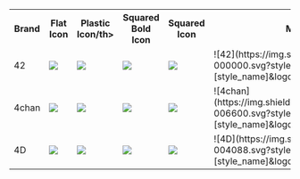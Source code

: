 <table><tr><th>Brand</th><th>Flat Icon</th><th>Plastic Icon/th><th>Squared Bold Icon</th><th>Squared Icon</th><th>Markdown </th></tr><tr><td>42</td><td><img src='https://img.shields.io/badge/42-000000.svg?style=flat&logo=42&logoColor=white' /></td><td><img src='https://img.shields.io/badge/42-000000.svg?style=plastic&logo=42&logoColor=white' /></td><td><img src='https://img.shields.io/badge/42-000000.svg?style=for-the-badge&logo=42&logoColor=white' /></td><td><img src='https://img.shields.io/badge/42-000000.svg?style=flat-square&logo=42&logoColor=white' /></td><td>![42](https://img.shields.io/badge/42-000000.svg?style=[style_name]&logo=42&logoColor=white)</td></tr>
<tr><td>4chan</td><td><img src='https://img.shields.io/badge/4chan-006600.svg?style=flat&logo=4chan&logoColor=white' /></td><td><img src='https://img.shields.io/badge/4chan-006600.svg?style=plastic&logo=4chan&logoColor=white' /></td><td><img src='https://img.shields.io/badge/4chan-006600.svg?style=for-the-badge&logo=4chan&logoColor=white' /></td><td><img src='https://img.shields.io/badge/4chan-006600.svg?style=flat-square&logo=4chan&logoColor=white' /></td><td>![4chan](https://img.shields.io/badge/4chan-006600.svg?style=[style_name]&logo=4chan&logoColor=white)</td></tr>
<tr><td>4D</td><td><img src='https://img.shields.io/badge/4d-004088.svg?style=flat&logo=4d&logoColor=white' /></td><td><img src='https://img.shields.io/badge/4d-004088.svg?style=plastic&logo=4d&logoColor=white' /></td><td><img src='https://img.shields.io/badge/4d-004088.svg?style=for-the-badge&logo=4d&logoColor=white' /></td><td><img src='https://img.shields.io/badge/4d-004088.svg?style=flat-square&logo=4d&logoColor=white' /></td><td>![4D](https://img.shields.io/badge/4d-004088.svg?style=[style_name]&logo=4d&logoColor=white)</td></tr>
</table></details>
